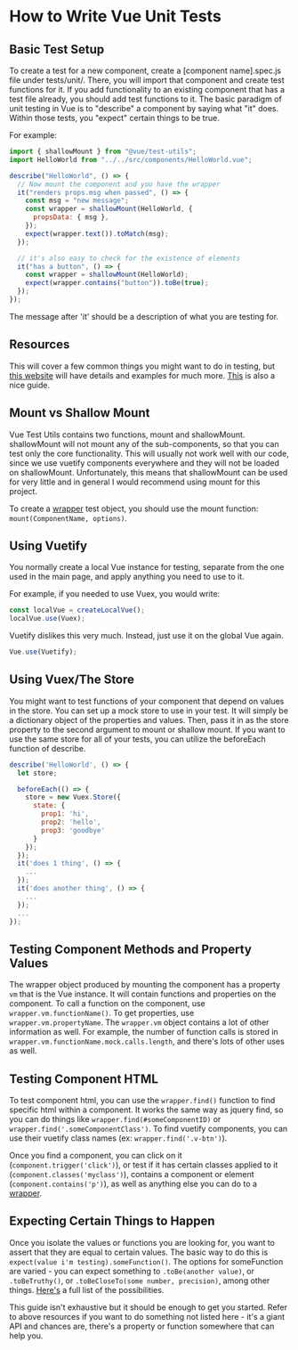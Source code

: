 # How to Write Vue Unit Tests

## Basic Test Setup

To create a test for a new component, create a [component name].spec.js file under tests/unit/. There, you will import that component and create test functions for it. If you add functionality to an existing component that has a test file already, you should add test functions to it. The basic paradigm of unit testing in Vue is to "describe" a component by saying what "it" does. Within those tests, you "expect" certain things to be true.

For example:

```javascript
import { shallowMount } from "@vue/test-utils";
import HelloWorld from "../../src/components/HelloWorld.vue";

describe("HelloWorld", () => {
  // Now mount the component and you have the wrapper
  it("renders props.msg when passed", () => {
    const msg = "new message";
    const wrapper = shallowMount(HelloWorld, {
      propsData: { msg },
    });
    expect(wrapper.text()).toMatch(msg);
  });

  // it's also easy to check for the existence of elements
  it("has a button", () => {
    const wrapper = shallowMount(HelloWorld);
    expect(wrapper.contains("button")).toBe(true);
  });
});
```

The message after 'it' should be a description of what you are testing for.

## Resources

This will cover a few common things you might want to do in testing, but [this website](https://vue-test-utils.vuejs.org/) will have details and examples for much more. [This](https://itnext.io/testing-with-jest-and-vue-js-pocket-guide-7be290d20954) is also a nice guide.

## Mount vs Shallow Mount

Vue Test Utils contains two functions, mount and shallowMount. shallowMount will not mount any of the sub-components, so that you can test only the core functionality. This will usually not work well with our code, since we use vuetify components everywhere and they will not be loaded on shallowMount. Unfortunately, this means that shallowMount can be used for very little and in general I would recommend using mount for this project.

To create a [wrapper](https://vue-test-utils.vuejs.org/api/wrapper/) test object, you should use the mount function: `mount(ComponentName, options)`.

## Using Vuetify

You normally create a local Vue instance for testing, separate from the one used in the main page, and apply anything you need to use to it.

For example, if you needed to use Vuex, you would write:

```javascript
const localVue = createLocalVue();
localVue.use(Vuex);
```

Vuetify dislikes this very much. Instead, just use it on the global Vue again.

```javascript
Vue.use(Vuetify);
```

## Using Vuex/The Store

You might want to test functions of your component that depend on values in the store. You can set up a mock store to use in your test. It will simply be a dictionary object of the properties and values. Then, pass it in as the store property to the second argument to mount or shallow mount. If you want to use the same store for all of your tests, you can utilize the beforeEach function of describe.

```javascript
describe('HelloWorld', () => {
  let store;

  beforeEach(() => {
    store = new Vuex.Store({
      state: {
        prop1: 'hi',
        prop2: 'hello',
        prop3: 'goodbye'
      }
    });
  });
  it('does 1 thing', () => {
    ...
  });
  it('does another thing', () => {
    ...
  });
  ...
});
```

## Testing Component Methods and Property Values

The wrapper object produced by mounting the component has a property `vm` that is the Vue instance. It will contain functions and properties on the component. To call a function on the component, use `wrapper.vm.functionName()`. To get properties, use `wrapper.vm.propertyName`. The `wrapper.vm` object contains a lot of other information as well. For example, the number of function calls is stored in `wrapper.vm.functionName.mock.calls.length`, and there's lots of other uses as well.

## Testing Component HTML

To test component html, you can use the `wrapper.find()` function to find specific html within a component. It works the same way as jquery find, so you can do things like `wrapper.find(#someComponentID)` or `wrapper.find('.someComponentClass')`. To find vuetify components, you can use their vuetify class names (ex: `wrapper.find('.v-btn')`).

Once you find a component, you can click on it (`component.trigger('click')`), or test if it has certain classes applied to it (`component.classes('myclass')`), contains a component or element (`component.contains('p')`), as well as anything else you can do to a [wrapper](https://vue-test-utils.vuejs.org/api/wrapper/).

## Expecting Certain Things to Happen

Once you isolate the values or functions you are looking for, you want to assert that they are equal to certain values. The basic way to do this is `expect(value i'm testing).someFunction()`. The options for someFunction are varied - you can expect something to `.toBe(another value)`, or `.toBeTruthy()`, or `.toBeCloseTo(some number, precision)`, among other things. [Here's](https://jestjs.io/docs/en/expect) a full list of the possibilities.

This guide isn't exhaustive but it should be enough to get you started. Refer to above resources if you want to do something not listed here - it's a giant API and chances are, there's a property or function somewhere that can help you.
